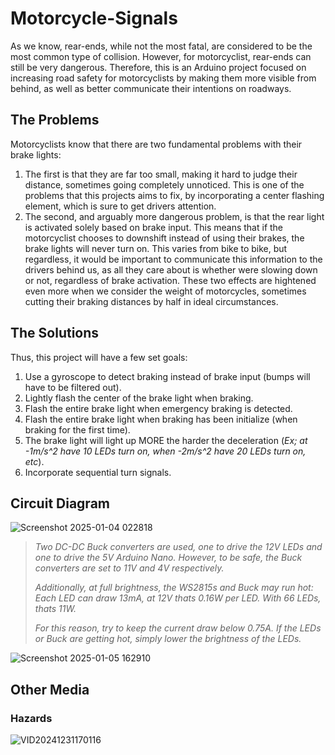 # Motorcycle-Signals
As we know, rear-ends, while not the most fatal, are considered to be the most common type of collision. However, for motorcyclist, rear-ends can still be very dangerous.
Therefore, this is an Arduino project focused on increasing road safety for motorcyclists by making them more visible from behind, as well as better communicate their intentions on roadways.

## The Problems
Motorcyclists know that there are two fundamental problems with their brake lights:
1. The first is that they are far too small, making it hard to judge their distance, sometimes going completely unnoticed. This is one of the problems that this projects aims to fix, by incorporating a center flashing element, which is sure to get drivers attention.
2. The second, and arguably more dangerous problem, is that the rear light is activated solely based on brake input. This means that if the motorcyclist chooses to downshift instead of using their brakes, the brake lights will never turn on. This varies from bike to bike, but regardless, it would be important to communicate this information to the drivers behind us, as all they care about is whether were slowing down or not, regardless of brake activation.
These two effects are hightened even more when we consider the weight of motorcycles, sometimes cutting their braking distances by half in ideal circumstances. 

## The Solutions
Thus, this project will have a few set goals:
1. Use a gyroscope to detect braking instead of brake input (bumps will have to be filtered out).
3. Lightly flash the center of the brake light when braking.
4. Flash the entire brake light when emergency braking is detected.
5. Flash the entire brake light when braking has been initialize (when braking for the first time).
6. The brake light will light up MORE the harder the deceleration (*Ex; at -1m/s^2 have 10 LEDs turn on, when -2m/s^2 have 20 LEDs turn on, etc*).
7. Incorporate sequential turn signals.

## Circuit Diagram
![Screenshot 2025-01-04 022818](https://github.com/user-attachments/assets/97b3e572-dd8e-40e1-9ff4-1bbe8d284469)
> *Two DC-DC Buck converters are used, one to drive the 12V LEDs and one to drive the 5V Arduino Nano. However, to be safe, the Buck converters are set to 11V and 4V respectively.*
>
> *Additionally, at full brightness, the WS2815s and Buck may run hot: Each LED can draw 13mA, at 12V thats 0.16W per LED. With 66 LEDs, thats 11W.*
> 
> *For this reason, try to keep the current draw below 0.75A. If the LEDs or Buck are getting hot, simply lower the brightness of the LEDs.*

![Screenshot 2025-01-05 162910](https://github.com/user-attachments/assets/b7d5cf73-f7a6-4c75-a5ee-a5674e204e44)

## Other Media
### Hazards
![VID20241231170116](https://github.com/user-attachments/assets/03d63844-a77f-4636-bbd6-6810d4615508)
